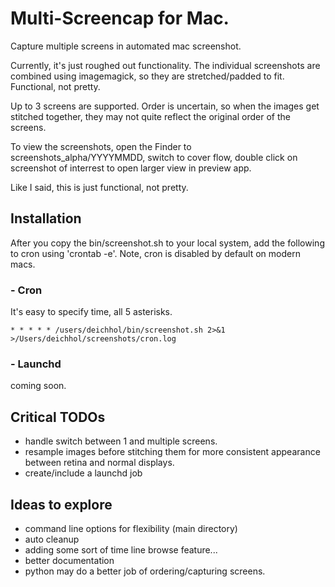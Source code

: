 # Multi-Screencap for Mac. #

Capture multiple screens in automated mac screenshot. 

Currently, it's just roughed out functionality. The individual screenshots are combined using imagemagick, so they are stretched/padded to fit. Functional, not pretty.

Up to 3 screens are supported. Order is uncertain, so when the images get stitched together, they may not quite reflect the original order of the screens.

To view the screenshots, open the Finder to screenshots_alpha/YYYYMMDD, switch to cover flow, double click on screenshot of interrest to open larger view in preview app.

Like I said, this is just functional, not pretty.

## Installation ##
After you copy the bin/screenshot.sh to your local system, add the following to cron using 'crontab -e'. Note, cron is disabled by default on modern macs.
### - Cron ###
It's easy to specify time, all 5 asterisks.
```
* * * * * /users/deichhol/bin/screenshot.sh 2>&1 >/Users/deichhol/screenshots/cron.log
```

### - Launchd ###
coming soon.

## Critical TODOs ##
* handle switch between 1 and multiple screens.
* resample images before stitching them for more consistent appearance between retina and normal displays.
* create/include a launchd job

## Ideas to explore ##
* command line options for flexibility (main directory)
* auto cleanup
* adding some sort of time line browse feature...
* better documentation
* python may do a better job of ordering/capturing screens.

